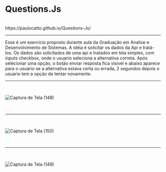 # Questions.Js

<br>
https://paulocatto.github.io/Questions-Js/
<br>
<hr>
Esse é um exercicio proposto durante aula da Graduação em Analise e Desenvolvimento de Sistemas. A idéia é solicitar os dados da Api e tratá-los.
Os dados são solicitados de uma api e tratados em tela simples, com inputs checkbox, onde o usuario seleciona a alternativa correta. Após selecionar uma opção, o botão enviar resposta fica visivel e abaixo aparece para o usuario se a alternativa estava certa ou errada, 2 segundos depois o usuario tem a opção de tentar novamente.







<br>
<hr>
<br>





![Captura de Tela (148)](https://github.com/PauloCatto/Questions.Js/assets/108766424/4bb63005-e623-46e7-9e27-95b4634c356c)






<br>
<hr>
<br>




![Captura de Tela (150)](https://github.com/PauloCatto/Questions.Js/assets/108766424/006c1fc4-1485-49aa-b81b-149dee9167cb)





<br>
<hr>
<br>





![Captura de Tela (149)](https://github.com/PauloCatto/Questions.Js/assets/108766424/0e2942d4-300b-42b1-a682-1382518ba169)

